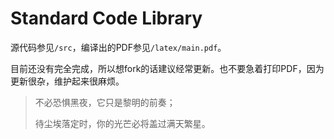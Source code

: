 # Standard Code Library

源代码参见`/src`，编译出的PDF参见`/latex/main.pdf`。

目前还没有完全完成，所以想fork的话建议经常更新。也不要急着打印PDF，因为更新很杂，维护起来很麻烦。



> 不必恐惧黑夜，它只是黎明的前奏； 
>
> 待尘埃落定时，你的光芒必将盖过满天繁星。